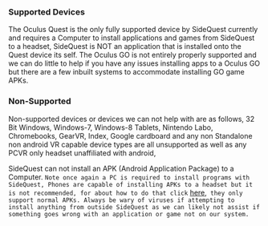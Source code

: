 ### Supported Devices

The Oculus Quest is the only fully supported device by SideQuest currently and requires a Computer to install applications and games from SideQuest to a headset, SideQuest is NOT an application that is installed onto the Quest device its self.
The Oculus GO is not entirely properly supported and we can do little to help if you have any issues installing apps to a Oculus GO but there are a few inbuilt systems to accommodate installing GO game APKs.

### Non-Supported

Non-supported devices or devices we can not help with are as follows, 32 Bit Windows, Windows-7, Windows-8 Tablets, Nintendo Labo, Chromebooks, GearVR, Index, Google cardboard and any non Standalone non android VR capable device types are all unsupported as well as any PCVR only headset unaffiliated with android, 

SideQuest can not install an APK (Android Application Package) to a Computer. `Note once again a PC is required to install programs with SideQuest, Phones are capable of installing APKs to a headset but it is not recommended, for about how to do that click` [here](https://github.com/the-expanse/SideQuest/wiki/Installing-with-a-Mobile-Phone),` they only support normal APKs. Always be wary of viruses if attempting to install anything from outside SideQuest as we can likely not assist if something goes wrong with an application or game not on our system.`